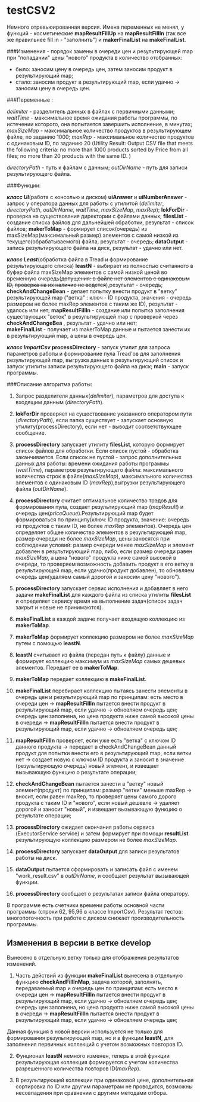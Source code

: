 # testCSV2

Немного отревьюированная версия. 
Имена переменных не менял, у функций - косметические **mapResultFillUp** на  **mapResultFillIn** (так все же правильнее
 fill in - "заполнить") и **makerFinalList** на **makeFinalList**. 

###Изменения - порядок замены в очереди цен и результирующей map при "попадании" цены "нового" продукта в количество
отобранных: 
  - было: заносим цену в  очередь цен, затем заносим продукт в результирующий map;
  - стало: заносим продукт в результирующий map, если удачно ->  заносим цену в  очередь цен.

###Переменные :

  _delimiter_ - разделитель данных в файлах с первичными данными;
  _waitTime_ - максимальное время ожидания работы программы, по истечении которого, она попытается завершить исполнение,
   в минутах;
  _maxSizeMap_ - максимальное количество продуктов в результирующем файле, по заданию 1000;
  _maxRep_ - максимальное количество продуктов с одинаковым ID, по заданию 20
  (Utility Result:
                Output CSV file that meets the following criteria:
                no more than 1000 products sorted by Price from all files;
                no more than 20 products with the same ID.
  )  
  
  _directoryPath_ - путь к файлам с данным;
  _outDirName_ - путь для записи результирующего файла.
  
###Функции:

  **_класс UI_**(работа с консолью и диском)
    **uiAnswer** и **uiNumberAnswer** - запрос у оператора данных для работы с утилитой
                                       (_delimiter_, _directoryPath_, _outDirName_, _waitTime_, _maxSizeMap_, _maxRep_);
    **lokForDir** -  проверка на существования директории с файлами данных;
    **filesList** - создание списка файлов для дальнейшей обработки, результат - список файлов;
    **makerToMap** - формирует список(очередь) из maxSizeMap(максимальный размер) элементов с самой низкой из
                     текущего(обрабатываемого) файла, результат - очередь;
    **dataOutput** - запись результирующего файла на диск, результат - удачно или нет.
    
  **_класс Least_**(обработка файла в Tread и формирование результирующего списка)
    **leastN** -  выбирает из полностью считанного в буфер файла maxSizeMap элементов с самой низкой ценой во
                  временную очередь(~~допущения: в файле нет элементов с одинаковым ID,~~
                  ~~проверка на их наличие не ведется~~),результат - очередь;
    **checkAndChangeBean** - делает попытку внести продукт в "ветку" результирующей map
                            ("ветка" : ключ - ID продукта, значения  - очередь размером не более maxRep элементов с 
                            таким же ID), результат - удалось или нет;
    **mapResultFillIn** - создание или попытка заполнения существующих "веток" в результирующей map с проверкой через 
                        **checkAndChangeBea** , результат - удачно или нет;   
    **makeFinalList** - получает из makerToMap данные и пытается занести их в результирующий map, а цены в очередь цен.
    
  **_класс ImportCsv_**
    **processDirectory** - запуск утилит для запроса параметров работы и формирование пула Tread'ов для заполнения
                           результирующей map, выгрузка данных в результирующий список и запуск утилиты записи
                           результирующего файла на диск;
    **main** - запуск программы.  
  

###Описание алгоритма работы:

  1. Запрос разделителя данных(_delimiter_), параметров для доступа к входящим данным (_directoryPath_).       
      
  2. **lokForDir** проверяет на существование указанного оператором пути (_directoryPath_), если папка существует - 
    запускает основную утилиту(processDirectory), если нет - выводит соответствующее сообщение.
      
  3. **processDirectory** запускает утилиту **filesList**, которую формирует список файлов для обработки. 
       Если список пустой - обработка заканчивается. Если список не пустой - запрос дополнительных данных для работы:
    времени ожидания работы программы (_waitTime_), параметров результирующего файла: максимального количества строк в 
    файле(_maxSizeMap_), максимального количества элементов с одинаковым ID (_maxRep_),выгрузки результирующего файла
    (_outDirName_).
  4. **processDirectory** считает оптимальное количество трэдов для формирования пула, создает результирующий map
    (_mapResult_) и очередь цен(_priceQueue_).Результирующий map будет формироваться по принципу(ключ: ID продукта, 
    значение: очередь из продуктов с таким ID, не более _maxRep_ элементов).
    Очередь цен определяет общее количество элементов в результирующей map, размер очереди не более _maxSizeMap_,
    цены заносятся при соблюдении условий: размер очереди менее _maxSizeMap_ и элемент добавлен в результирующий map,
    либо, если размер очереди равен _maxSizeMap_, а цена "нового" продукта ниже самой высокой в очереди, то проверяем
    возможность добавить продукт в его ветку в результирующей map, если удачно(продукт добавлен), то обновляем очередь 
    цен(удаляем самый дорогой и заносим цену "нового").
      
  5. **processDirectory** запускает сервис исполнения и добавляет в него задачи **makeFinalList** для каждого файла из 
    списка утилиты **filesList** и определяет сервису время на выполнение задач(список задач закрыт и новые не 
    принимаются).
    
  6. **makeFinalList** в каждой задаче получает входящую коллекцию из **makerToMap**.
  
  7. **makerToMap** формирует коллекцию размером не более _maxSizeMap_ путем с помощью **leastN**.
  
  8. **leastN** считывает из файла (передан путь к файлу) данные и формирует коллекцию максимум из _maxSizeMap_ самых 
    дешевых элементов. Передает ее в **makerToMap**.
  
  9. **makerToMap** передает коллекцию в **makeFinalList**.
  
  10. **makeFinalList** перебирает коллекцию пытаясь занести элементы в очередь цен и результирующий map по принципам: 
      есть место в очереди цен -> **mapResultFillIn** пытается внести продукт в результирующий map, если удачно -> 
        обновляем очередь цен;
      очередь цен заполнена, но цена продукта ниже самой высокой цены в очереди -> 
        **mapResultFillIn** пытается внести продукт в результирующий map, если удачно -> обновляем очередь цен;
                                                                
  11. **mapResultFillIn** проверяет, если уже есть "ветка" с ключом ID данного продукта -> 
      передает в checkAndChangeBean данный продукт для попытки внести его в результирующий map,
      если  ветки нет -> 
        создает новую с ключом ID продукта и заносит в значение (результирующую очередь) новый элемент,
      и извещает вызывающую функцию о результате операции;                           
                                 
  12. **checkAndChangeBean** пытается занести в "ветку" новый элемент(продукт) по принципам:
    размер "ветки" меньше maxRep -> вносит, 
    если равен maxRep, то проверяет цены самого дорого продукта с таким ID и "нового", если новый дешевле -> 
        удаляет дорогой и заносит "новый", 
    и извещает вызывающую функцию о результате операции;
        
  13. **processDirectory** ожидает окончания работы сервиса (ExecutorService service) и затем формирует при помощи 
  **resultList** результирующую коллекцию размером не более _maxSizeMap_.
  
  14. **processDirectory** запускает **dataOutput** для записи результатов работы на диск.
  
  15. **dataOutput** пытается сформировать и записать файл с именем "work_result.csv" в _outDirName_, и сообщает
   результат вызывающей функции. 
  
  16. **processDirectory** сообщает о результатах записи файла оператору.
                                              
                                              
                                                         
 В программе  есть счетчики времени работы основной части программы (строки 62, 95,96 в классе ImportCsv).
 Результат тестов: многопоточность при работе с диском снижает производительность программы.
 
 ## Изменения в версии в ветке **develop**
 Вынесено в отдельную ветку только для отображения результатов изменений.
 
 1. Часть действий из функции **makeFinalList** вынесена в отдельную функцию **checkAndFillInMap**, задача которой,
 заполнять, передаваемый map и очередь цен по принципам: 
    есть место в очереди цен -> **mapResultFillIn** пытается внести продукт в результирующий map, если удачно -> 
        обновляем очередь цен;
    очередь цен заполнена, но цена продукта ниже самой высокой цены в очереди -> 
      **mapResultFillIn** пытается внести продукт в результирующий map, если удачно -> обновляем очередь цен;
 
 Данная функция в новой версии используется не только для формирования результирующей map, но и в функции **leastN**, 
 для заполнения первичных коллекций с учетом возможных повторов ID.
 
 2. Фунционал **leastN** немного изменен, теперь в этой функции  результирующая коллекция формируется с учетом 
 количества разрешенного количества повторов ID(_maxRep_).
 
 3. В результирующей коллекции при одинаковой цене, дополнительная сортировка по ID или другим параметрам не проводится,
 возможны несовпадения при сравнении с другими методами отбора.
